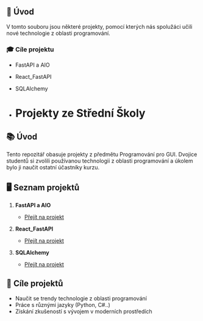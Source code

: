 ## 📜 Úvod

V tomto souboru jsou některé projekty, pomocí kterých nás spolužáci učili nové technologie z oblasti programování.
### 🎓 Cíle projektu

- FastAPI a AIO
- React_FastAPI
- SQLAlchemy

- # Projekty ze Střední Školy

## 📚 Úvod

Tento repozitář obasuje projekty z předmětu	Programování pro GUI. Dvojice studentů si zvolili používanou technologii z oblasti programování a úkolem bylo ji naučit ostatní účastníky kurzu.

## 🖥️ Seznam projektů

1. **FastAPI a AIO**
   - [Přejít na projekt](./FastApi)

2. **React_FastAPI**
   - [Přejít na projekt](./React_FastAPI)

3. **SQLAlchemy**
   - [Přejít na projekt](./SQLAlchemy)

## 🎯 Cíle projektů

- Naučit se trendy technologie z oblasti programování
- Práce s různými jazyky (Python, C#..)
- Získání zkušeností s vývojem v moderních prostředích
